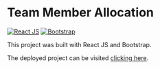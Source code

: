 # Team Member Allocation

[![React JS](https://img.shields.io/badge/React%20JS-18.2.0-000?labelColor=61dafb&style=flat&link=https://reactjs.org/)](https://reactjs.org/) [![Bootstrap](https://img.shields.io/badge/Bootstrap-5.2.0-000?labelColor=7611f6&style=flat&link=https://getbootstrap.com/)](https://getbootstrap.com/)

This project was built with React JS and Bootstrap.

The deployed project can be visited [clicking here](https://fancy-cucurucho-570d4c.netlify.app/).
